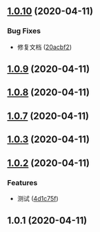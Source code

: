 ## [1.0.10](https://github.com/rmchen-12/rmchen-12/compare/v1.0.9...v1.0.10) (2020-04-11)


### Bug Fixes

* 修复文档 ([20acbf2](https://github.com/rmchen-12/rmchen-12/commit/20acbf2c190f3aa516d5c9e0f0389ba49cf4d821))



## [1.0.9](https://github.com/rmchen-12/rmchen-12/compare/v1.0.8...v1.0.9) (2020-04-11)



## [1.0.8](https://github.com/rmchen-12/rmchen-12/compare/v1.0.7...v1.0.8) (2020-04-11)



## [1.0.7](https://github.com/rmchen-12/rmchen-12/compare/v1.0.3...v1.0.7) (2020-04-11)



## [1.0.3](https://github.com/rmchen-12/rmchen-12/compare/v1.0.2...v1.0.3) (2020-04-11)



## [1.0.2](https://github.com/rmchen-12/rmchen-12/compare/v1.0.1...v1.0.2) (2020-04-11)


### Features

* 测试 ([4d1c75f](https://github.com/rmchen-12/rmchen-12/commit/4d1c75f143b9fab7917f705745556b19463c8d59))



## 1.0.1 (2020-04-11)



